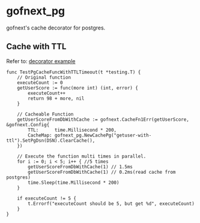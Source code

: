 # gofnext_pg
gofnext's cache decorator for postgres.

## Cache with TTL
Refer to: [decorator example](https://github.com/ahuigo/gofnext_pg/blob/main/examples/)

```golang
func TestPgCacheFuncWithTTLTimeout(t *testing.T) {
	// Original function
	executeCount := 0
	getUserScore := func(more int) (int, error) {
		executeCount++
		return 98 + more, nil
	}

	// Cacheable Function
	getUserScoreFromDbWithCache := gofnext.CacheFn1Err(getUserScore, &gofnext.Config{
		TTL:      time.Millisecond * 200,
		CacheMap: gofnext_pg.NewCachePg("getuser-with-ttl").SetPgDsn(DSN).ClearCache(),
	})

	// Execute the function multi times in parallel.
	for i := 0; i < 5; i++ { //5 times
		getUserScoreFromDbWithCache(1) // 1.5ms
		getUserScoreFromDbWithCache(1) // 0.2ms(read cache from postgres)
		time.Sleep(time.Millisecond * 200)
	}

	if executeCount != 5 {
		t.Errorf("executeCount should be 5, but get %d", executeCount)
	}
}
```



